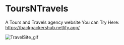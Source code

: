 # ToursNTravels
A Tours and Travels agency website
You can Try Here: https://backpackershub.netlify.app/

![TravelSite_gif](https://gfycat.com/severehelplessechidna)
